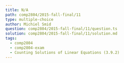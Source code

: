 ```yaml
---
title: N/A
path: comp2804/2015-fall-final/11
type: multiple-choice
author: Michiel Smid
question: comp2804/2015-fall-final/11/question.ts
solution: comp2804/2015-fall-final/11/solution.md
tags:
  - comp2804
  - comp2804-exam
  - Counting Solutions of Linear Equations (3.9.2)
---
```

